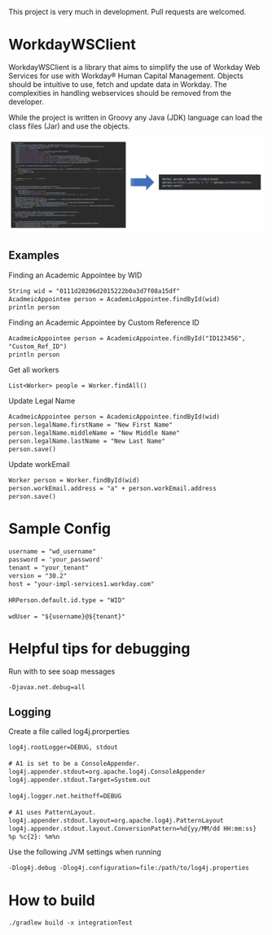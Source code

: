 This project is very much in development. Pull requests are welcomed.  


# WorkdayWSClient
WorkdayWSClient is a library that aims to simplify the use of Workday Web Services for use with Workday® Human Capital Management. Objects should be intuitive to use, 
fetch and update data in Workday. The complexities in handling webservices should be removed from the developer. 

While the project is written in Groovy any Java (JDK) language can load the class files (Jar) and use the objects. 

![Reduced Code](Code_Reduction.png)

## Examples
Finding an Academic Appointee by WID

```$xslt
String wid = "0111d20206d2015222b0a3d7f08a15df"
AcadmeicAppointee person = AcademicAppointee.findById(wid)
println person

```

Finding an Academic Appointee by Custom Reference ID

```$xslt
AcadmeicAppointee person = AcademicAppointee.findById("ID123456", "Custom_Ref_ID")
println person

```

Get all workers

```$xslt
List<Worker> people = Worker.findAll()

```

Update Legal Name

```$xslt
AcadmeicAppointee person = AcademicAppointee.findById(wid)
person.legalName.firstName = "New First Name"
person.legalName.middleName = "New Middle Name"
person.legalName.lastName = "New Last Name"
person.save()
```

Update workEmail

```$xslt
Worker person = Worker.findById(wid)
person.workEmail.address = "a" + person.workEmail.address
person.save()
```

# Sample Config
```$xslt
username = "wd_username"
password = 'your_password'
tenant = "your_tenant"
version = "30.2"
host = "your-impl-services1.workday.com"

HRPerson.default.id.type = "WID"

wdUser = "${username}@${tenant}"

```

# Helpful tips for debugging
Run with to see soap messages
```$xslt
-Djavax.net.debug=all

```

## Logging
Create a file called log4j.prorperties

```$xslt
log4j.rootLogger=DEBUG, stdout

# A1 is set to be a ConsoleAppender.
log4j.appender.stdout=org.apache.log4j.ConsoleAppender
log4j.appender.stdout.Target=System.out

log4j.logger.net.heithoff=DEBUG

# A1 uses PatternLayout.
log4j.appender.stdout.layout=org.apache.log4j.PatternLayout
log4j.appender.stdout.layout.ConversionPattern=%d{yy/MM/dd HH:mm:ss} %p %c{2}: %m%n
```

Use the following JVM settings when running
```$xslt
-Dlog4j.debug -Dlog4j.configuration=file:/path/to/log4j.properties
```


# How to build
```$xslt
./gradlew build -x integrationTest
```